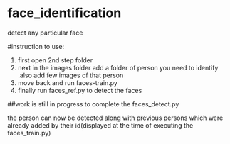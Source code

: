 # face_identification

detect any particular face

#instruction to use:

1. first open 2nd step folder
2. next in the images folder add a folder of person you need to identify .also add few images of that person
3. move back and run faces-train.py
4. finally run faces_ref.py to detect the faces

##work is still in progress to complete the  faces_detect.py

the person can now be detected along with previous persons which were already added  by their id(displayed at the time of executing the faces_train.py)
